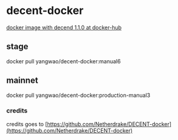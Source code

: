 # decent-docker
[docker image with decend 1.1.0 at docker-hub](https://hub.docker.com/r/yangwao/decent-docker/tags/)


## stage
docker pull yangwao/decent-docker:manual6

## mainnet
docker pull yangwao/decent-docker:production-manual3

### credits
credits goes to [https://github.com/Netherdrake/DECENT-docker](https://github.com/Netherdrake/DECENT-docker)
